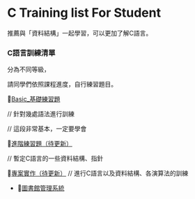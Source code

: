 # C Training list For Student 
推薦與「資料結構」一起學習，可以更加了解C語言。

### C語言訓練清單
分為不同等級，

請同學們依照課程進度，自行練習題目。

👶[Basic_基礎練習題](basic)
  
  // 針對幾處語法進行訓練
  
  // 這段非常基本，一定要學會


🧔[進階練習題（待更新）](.)

// 暫定C語言的一些資料結構、指針


🤖[專案實作（待更新）](.)
// 進行C語言以及資料結構、各演算法的訓練
 - 📖[圖書館管理系統](https://github.com/Sakuya4/LibrarySYS)
